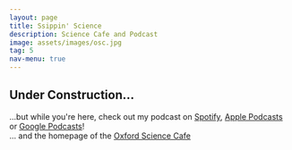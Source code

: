 ```yaml
---
layout: page
title: Ssippin' Science
description: Science Cafe and Podcast
image: assets/images/osc.jpg
tag: 5
nav-menu: true
---
```



<!-- Main -->
<div id="main" class="alt" display:inline-block>

<!-- One -->
<section id="one">
        <div class="inner">
<h2 id="content">Under Construction...</h2>
<p>...but while you're here, check out my podcast on <a href="https://open.spotify.com/show/3J0VNtgE6LNatgA6sJyNYW" target="_blank">Spotify</a>, <a href="https://podcasts.apple.com/us/podcast/ssippin-science/id1507082060" target="_blank">Apple Podcasts</a> or <a href="https://podcasts.google.com/?feed=aHR0cHM6Ly9hbmNob3IuZm0vcy8xYjk3Njg2Yy9wb2RjYXN0L3Jzcw%3D%3D" target="_blank">Google Podcasts</a>! 
<br>... and the homepage of the <a href="https://www.phy.olemiss.edu/oxfordsciencecafe/" target="_blank">Oxford Science Cafe</a></p>
<span class="image fit"><img src="{% link assets/images/scicafe.jpg %}" alt="" /></span>
</div>
